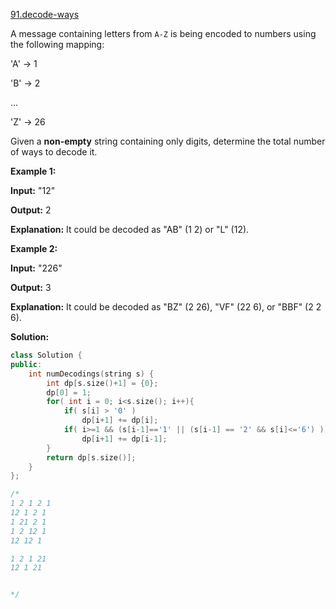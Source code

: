 [91.decode-ways](https://leetcode.com/problems/decode-ways/)  

A message containing letters from `A-Z` is being encoded to numbers using the following mapping:

  
'A' -> 1
  
'B' -> 2
  
...
  
'Z' -> 26
  

Given a **non-empty** string containing only digits, determine the total number of ways to decode it.

**Example 1:**

  
**Input:** "12"
  
**Output:** 2
  
**Explanation:** It could be decoded as "AB" (1 2) or "L" (12).
  

**Example 2:**

  
**Input:** "226"
  
**Output:** 3
  
**Explanation:** It could be decoded as "BZ" (2 26), "VF" (22 6), or "BBF" (2 2 6).  



**Solution:**  

```cpp
class Solution {
public:
    int numDecodings(string s) {
        int dp[s.size()+1] = {0};
        dp[0] = 1;
        for( int i = 0; i<s.size(); i++){
            if( s[i] > '0' )
                dp[i+1] += dp[i];
            if( i>=1 && (s[i-1]=='1' || (s[i-1] == '2' && s[i]<='6') ))
                dp[i+1] += dp[i-1];
        }
        return dp[s.size()];
    }
};

/*
1 2 1 2 1
12 1 2 1
1 21 2 1
1 2 12 1
12 12 1

1 2 1 21
12 1 21


*/
```
      